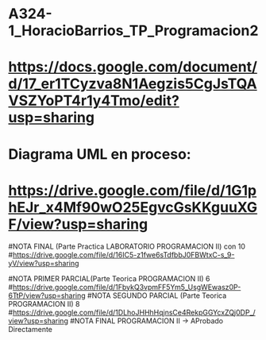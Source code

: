 # A324-1_HoracioBarrios_TP_Programacion2
# https://docs.google.com/document/d/17_er1TCyzva8N1Aegzis5CgJsTQAVSZYoPT4r1y4Tmo/edit?usp=sharing
# Diagrama  UML en proceso:
# https://drive.google.com/file/d/1G1phEJr_x4Mf90wO25EgvcGsKKguuXGF/view?usp=sharing



#NOTA FINAL (Parte Practica LABORATORIO PROGRAMACION II) con 10
#https://drive.google.com/file/d/16IC5-z1fwe6sTdfbbJ0FBWtxC-s_9-yV/view?usp=sharing

#NOTA PRIMER PARCIAL(Parte Teorica PROGRAMACION II) 6
#https://drive.google.com/file/d/1FbykQ3vpmFF5Ym5_UsgWEwasz0P-6TtP/view?usp=sharing
#NOTA SEGUNDO PARCIAL (Parte Teorica PROGRAMACION II) 8
#https://drive.google.com/file/d/1DLhoJHHhHqjnsCe4RekpGGYcxZQj0DP_/view?usp=sharing
#NOTA FINAL PROGRAMACION II -> AProbado Directamente
